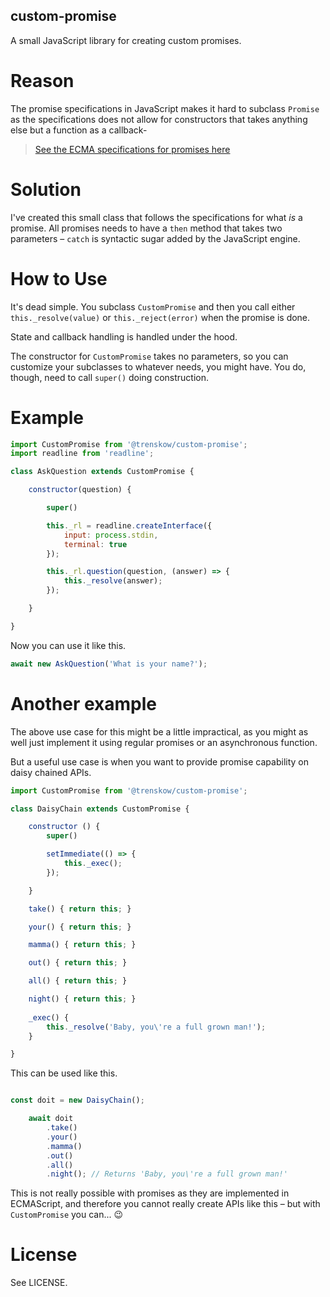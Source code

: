 custom-promise
----

A small JavaScript library for creating custom promises.

# Reason

The promise specifications in JavaScript makes it hard to subclass `Promise` as the specifications does not allow for constructors that takes anything else but a function as a callback-

> [See the ECMA specifications for promises here](https://tc39.es/ecma262/#sec-newpromisecapability)

# Solution

I've created this small class that follows the specifications for what *is* a promise. All promises needs to have a `then` method that takes two parameters – `catch` is syntactic sugar added by the JavaScript engine.

# How to Use

It's dead simple. You subclass `CustomPromise` and then you call either `this._resolve(value)` or `this._reject(error)` when the promise is done.

State and callback handling is handled under the hood.

The constructor for `CustomPromise` takes no parameters, so you can customize your subclasses to whatever needs, you might have. You do, though, need to call `super()` doing construction.

# Example

````JavaScript
import CustomPromise from '@trenskow/custom-promise';
import readline from 'readline';

class AskQuestion extends CustomPromise {

	constructor(question) {

		super()

		this._rl = readline.createInterface({
			input: process.stdin,
			terminal: true
		});

		this._rl.question(question, (answer) => {
			this._resolve(answer);
		});

	}

}
````

Now you can use it like this.

````JavaScript
await new AskQuestion('What is your name?');
````

# Another example

The above use case for this might be a little impractical, as you might as well just implement it using regular promises or an asynchronous function.

But a useful use case is when you want to provide promise capability on daisy chained APIs.

````JavaScript
import CustomPromise from '@trenskow/custom-promise';

class DaisyChain extends CustomPromise {

	constructor () {
		super()

		setImmediate(() => {
			this._exec();
		});

	}

	take() { return this; }

	your() { return this; }

	mamma() { return this; }

	out() { return this; }

	all() { return this; }

	night() { return this; }
	
	_exec() {
		this._resolve('Baby, you\'re a full grown man!');
	}

}
````

This can be used like this.

````JavaScript

const doit = new DaisyChain();

	await doit
		.take()
		.your()
		.mamma()
		.out()
		.all()
		.night(); // Returns 'Baby, you\'re a full grown man!'

````

This is not really possible with promises as they are implemented in ECMAScript, and therefore you cannot really create APIs like this – but with `CustomPromise` you can... 😉

# License

See LICENSE.
